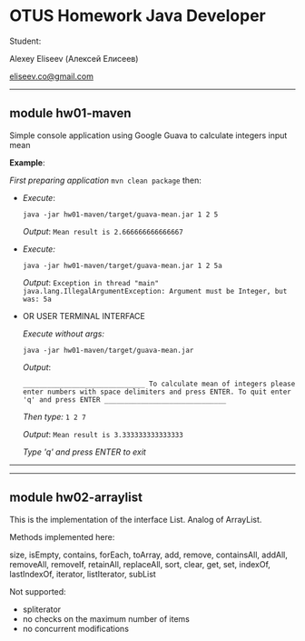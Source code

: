 ﻿# OTUS Homework Java Developer

Student:

Alexey Eliseev (Алексей Елисеев)

eliseev.co@gmail.com

___
## module hw01-maven
Simple console application using Google Guava to calculate  integers input mean

**Example**:

_First preparing application_ `mvn clean package` then:

-
    _Execute_:
    
    `java -jar hw01-maven/target/guava-mean.jar 1 2 5`
    
    _Output_:
    `Mean result is 2.666666666666667`

-
    _Execute:_
    
    `java -jar hw01-maven/target/guava-mean.jar 1 2 5a`
    
    _Output_:
    `Exception in thread "main" java.lang.IllegalArgumentException: Argument must be Integer, but was: 5a`

- OR USER TERMINAL INTERFACE

    _Execute without args:_
    
    `java -jar hw01-maven/target/guava-mean.jar`
    
    _Output_:
    
    `______________________________
     To calculate mean of integers please enter numbers with space delimiters and press ENTER.
     To quit enter 'q' and press ENTER
     ______________________________`
     
     _Then type:_
     `1 2 7`

    _Output_:
    `Mean result is 3.333333333333333`
    
    _Type 'q' and press ENTER to exit_


---
___
## module hw02-arraylist
This is the implementation of the interface List. Analog of ArrayList.

Methods implemented here:

size, isEmpty, contains, forEach, toArray, add, remove, containsAll, addAll, removeAll,
removeIf, retainAll, replaceAll, sort, clear, get, set, indexOf, lastIndexOf, iterator, 
listIterator, subList

Not supported:
- spliterator
- no checks on the maximum number of items
- no concurrent modifications